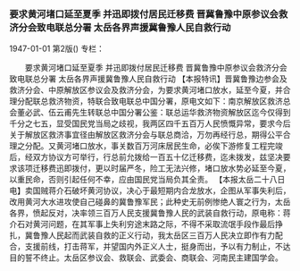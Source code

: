 ### 要求黄河堵口延至夏季  并迅即拨付居民迁移费  晋冀鲁豫中原参议会救济分会致电联总分署  太岳各界声援冀鲁豫人民自救行动

1947-01-01
第2版()
专栏：

　　要求黄河堵口延至夏季
    并迅即拨付居民迁移费
    晋冀鲁豫中原参议会救济分会致电联总分署
    太岳各界声援冀鲁豫人民自救行动
    【本报特讯】晋冀鲁豫边参会及救济分会、中原解放区参议会及救济分会，为要求黄河堵口放水，延至今夏，并合理分配联总救济物资，特联合致电联总中国分署，原电文如下：南京解放区救济总会董必武、伍云甫先生转联总中国分署公鉴：联总运华救济物资解放区迄今仅得到千分之七五，显受国民党当局之歧视，我两区四千五百万人民愤慨异常，要求今后关于解放区救济事宜径由解放区救济分会与联总商洽，万勿再经行总，期得公平合理之分配。又黄河堵口放水，事关数百万河床居民生命，必俟下游修复工程完竣后，经双方协议方可举行，行总前允拨给一百五十亿迁移费，迄未拨发，兹坚决要求该项迁移费迅即拨付，更以时届严冬，险工无法兴修，堵口放水势必延至今夏，以重民命，否则引起任何不幸，应由国民党当局负其全责。
    【本报太岳二十八日电】卖国贼蒋介石破坏黄河协议，决心于最短期内合龙放水，企图从军事失利后，改用黄河大水进攻使自己碰鼻的冀鲁豫军民；此种史无前例惨绝人寰之行为，太岳各界，愤起反对，决率领三百万人民支援冀鲁豫人民的武装自救行动，原电称：蒋介石对黄河问题，在其军事上失利穷途末路之际，不得不采取流氓手段作最后挣扎，冀鲁豫人民起而武装自救的正义行动，我太岳区三百万人民决立即作有力配合，支援前线，打击蒋军，并望国内外正义人士，挺身而出，予以有力制止，不达目的誓不终止。太岳区参议会、救联会、武委会、商联会、河南民主建国学会。
